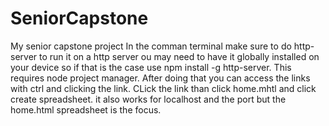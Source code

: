# SeniorCapstone
My senior capstone project
In the comman terminal make sure to do http-server to run it on a http server
ou may need to have it globally installed on your device so if that is the case 
use npm install -g http-server. This requires node project manager.
After doing that you can access the links with ctrl and clicking the link.
CLick the link than click home.mhtl and click create spreadsheet.
it also works for localhost and the port but the home.html spreadsheet is the focus.